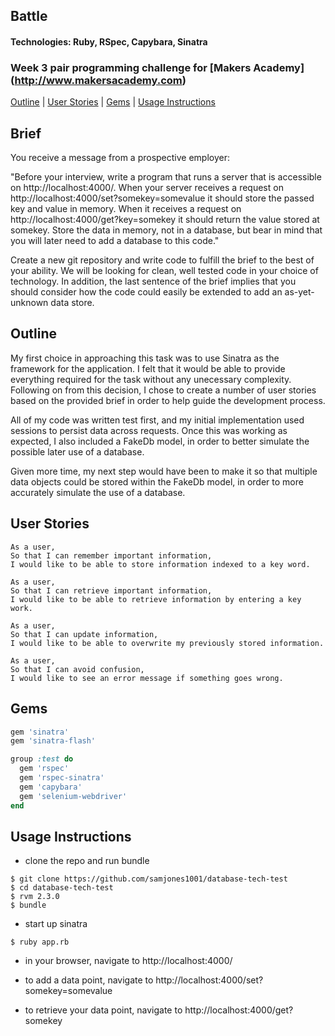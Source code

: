 ## Battle
#### Technologies: Ruby, RSpec, Capybara, Sinatra
### Week 3 pair programming challenge for [Makers Academy] (http://www.makersacademy.com)
[Outline](#outline) | [User Stories](#user-stories) | [Gems](#gems) | [Usage Instructions](#usage-instructions) 

## Brief
You receive a message from a prospective employer:

"Before your interview, write a program that runs a server that is accessible on http://localhost:4000/. When your server receives a request on http://localhost:4000/set?somekey=somevalue it should store the passed key and value in memory. When it receives a request on http://localhost:4000/get?key=somekey it should return the value stored at somekey. Store the data in memory, not in a database, but bear in mind that you will later need to add a database to this code."

Create a new git repository and write code to fulfill the brief to the best of your ability. We will be looking for clean, well tested code in your choice of technology. In addition, the last sentence of the brief implies that you should consider how the code could easily be extended to add an as-yet-unknown data store.

## Outline
My first choice in approaching this task was to use Sinatra as the framework for the application.  I felt that it would be able to provide everything required for the task without any unecessary complexity.  Following on from this decision, I chose to create a number of user stories based on the provided brief in order to help guide the development process.

All of my code was written test first, and my initial implementation used sessions to persist data across requests.  Once this was working as expected, I also included a FakeDb model, in order to better simulate the possible later use of a database.  

Given more time, my next step would have been to make it so that multiple data objects could be stored within the FakeDb model, in order to more accurately simulate the use of a database.

## User Stories
```
As a user,
So that I can remember important information,
I would like to be able to store information indexed to a key word.

As a user,
So that I can retrieve important information,
I would like to be able to retrieve information by entering a key work.

As a user,
So that I can update information,
I would like to be able to overwrite my previously stored information.

As a user,
So that I can avoid confusion,
I would like to see an error message if something goes wrong.
```

## Gems
```ruby
gem 'sinatra'
gem 'sinatra-flash'

group :test do
  gem 'rspec'
  gem 'rspec-sinatra'
  gem 'capybara'
  gem 'selenium-webdriver'
end
```

## Usage Instructions
* clone the repo and run bundle
```shell
$ git clone https://github.com/samjones1001/database-tech-test
$ cd database-tech-test
$ rvm 2.3.0
$ bundle
```
* start up sinatra
```shell
$ ruby app.rb 
```
* in your browser, navigate to http://localhost:4000/ 

* to add a data point, navigate to http://localhost:4000/set?somekey=somevalue
* to retrieve your data point, navigate to http://localhost:4000/get?somekey


